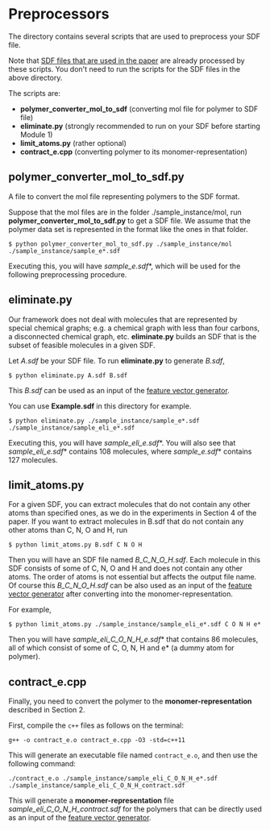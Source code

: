 # Preprocessors
The directory contains several scripts that are used to preprocess your SDF file.

Note that [SDF files that are used in the paper](../../instances_for_paper) are already processed by these scripts. You don't need to run the scripts for the SDF files in the above directory. 

The scripts are: 

- **polymer_converter_mol_to_sdf** (converting mol file for polymer to SDF file)
- **eliminate.py** (strongly recommended to run on your SDF before starting Module 1)
- **limit_atoms.py** (rather optional)
- **contract_e.cpp** (converting polymer to its monomer-representation)

## polymer_converter_mol_to_sdf.py
A file to convert the mol file representing polymers to the SDF format.

Suppose that the mol files are in the folder ./sample_instance/mol, run **polymer_converter_mol_to_sdf.py** to get a SDF file. We assume that the polymer data set is represented in the format like the ones in that folder.

```
$ python polymer_converter_mol_to_sdf.py ./sample_instance/mol ./sample_instance/sample_e*.sdf
```

Executing this, you will have **sample_e*.sdf**, which will be used for the following preprocessing procedure.


## eliminate.py
Our framework does not deal with molecules that are represented by special chemical graphs; e.g. a chemical graph with less than four carbons, a disconnected chemical graph, etc. **eliminate.py** builds an SDF that is the subset of feasible molecules in a given SDF. 

Let _A.sdf_ be your SDF file. 
To run **eliminate.py** to generate _B.sdf_, 
```
$ python eliminate.py A.sdf B.sdf
```
This _B.sdf_ can be used as an input of the [feature vector generator](../Generate_Linear_Descriptors). 

You can use **Example.sdf** in this directory for example. 
```
$ python eliminate.py ./sample_instance/sample_e*.sdf ./sample_instance/sample_eli_e*.sdf 
```
Executing this, you will have **sample_eli_e*.sdf**. You will also see that **sample_eli_e*.sdf** contains 108 molecules, where **sample_e*.sdf** contains 127 molecules. 

## limit_atoms.py
For a given SDF, you can extract molecules that do not contain any other atoms than specified ones, as we do in the experiments in Section 4 of the paper. If you want to extract molecules in B.sdf that do not contain any other atoms than C, N, O and H, run
```
$ python limit_atoms.py B.sdf C N O H
```
Then you will have an SDF file named _B_C_N_O_H.sdf_. Each molecule in this SDF consists of some of C, N, O and H and does not contain any other atoms. The order of atoms is not essential but affects the output file name. Of course this _B_C_N_O_H.sdf_ can be also used as an input of the [feature vector generator](../Generate_Descriptors) after converting into the monomer-representation. 

For example, 
```
$ python limit_atoms.py ./sample_instance/sample_eli_e*.sdf C O N H e*
```
Then you will have **sample_eli_C_O_N_H_e*.sdf** that contains 86 molecules, all of which consist of some of C, O, N, H and e* (a dummy atom for polymer). 


##  contract_e.cpp
Finally, you need to convert the polymer to the **monomer-representation** described in Section 2.

First, compile the `c++` files as follows on the terminal:
```
g++ -o contract_e.o contract_e.cpp -O3 -std=c++11
```

This will generate an executable file named `contract_e.o`,
and then use the following command:
```
./contract_e.o ./sample_instance/sample_eli_C_O_N_H_e*.sdf ./sample_instance/sample_eli_C_O_N_H_contract.sdf
```

This will generate a **monomer-representation** file _sample_eli_C_O_N_H_contract.sdf_ for the polymers that can be directly used as an input of the [feature vector generator](../Generate_Descriptors).

